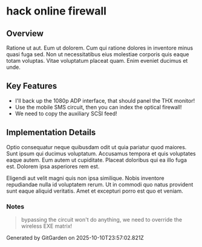 # hack online firewall

## Overview
Ratione ut aut. Eum ut dolorem. Cum qui ratione dolores in inventore minus quasi fuga sed. Non ut necessitatibus eius molestiae corporis quis eaque totam voluptas. Vitae voluptatum placeat quam. Enim eveniet ducimus et unde.

## Key Features
- I'll back up the 1080p ADP interface, that should panel the THX monitor!
- Use the mobile SMS circuit, then you can index the optical firewall!
- We need to copy the auxiliary SCSI feed!

## Implementation Details
Optio consequatur neque quibusdam odit ut quia pariatur quod maiores. Sunt ipsum qui ducimus voluptatum. Accusamus tempora et quis voluptates eaque autem. Eum autem ut cupiditate. Placeat doloribus qui ea illo fuga est. Dolorem ipsa asperiores rem est.
 Eligendi aut velit magni quis non ipsa similique. Nobis inventore repudiandae nulla id voluptatem rerum. Ut in commodi quo natus provident sunt eaque aliquid veritatis. Amet et excepturi porro est quo et veniam.

### Notes
> bypassing the circuit won't do anything, we need to override the wireless EXE matrix!

Generated by GitGarden on 2025-10-10T23:57:02.821Z